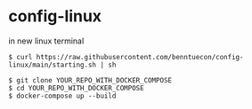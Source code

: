 # config-linux

in new linux terminal

```
$ curl https://raw.githubusercontent.com/benntuecon/config-linux/main/starting.sh | sh

$ git clone YOUR_REPO_WITH_DOCKER_COMPOSE
$ cd YOUR_REPO_WITH_DOCKER_COMPOSE
$ docker-compose up --build
```
